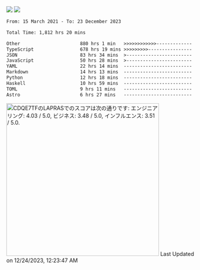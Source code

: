 <div>
  <img src="https://github-readme-stats.vercel.app/api?username=naporin0624&count_private=true&show_icons=true" />
  <img src="https://github-readme-stats.vercel.app/api/top-langs/?username=naporin0624&layout=compact&hide=css" />
  <!--START_SECTION:waka-->

```txt
From: 15 March 2021 - To: 23 December 2023

Total Time: 1,812 hrs 20 mins

Other                      880 hrs 1 min   >>>>>>>>>>>>-------------   48.56 %
TypeScript                 678 hrs 19 mins >>>>>>>>>----------------   37.43 %
JSON                       83 hrs 34 mins  >------------------------   04.61 %
JavaScript                 50 hrs 28 mins  >------------------------   02.78 %
YAML                       22 hrs 14 mins  -------------------------   01.23 %
Markdown                   14 hrs 13 mins  -------------------------   00.78 %
Python                     12 hrs 18 mins  -------------------------   00.68 %
Haskell                    10 hrs 59 mins  -------------------------   00.61 %
TOML                       9 hrs 11 mins   -------------------------   00.51 %
Astro                      6 hrs 27 mins   -------------------------   00.36 %
```

<!--END_SECTION:waka-->
  
  <!--START_SECTION:lapras-card-->
<p ><a href="https://lapras.com/public/CDQE7TF" target="_blank" rel="noopener noreferrer"><img alt="CDQE7TFのLAPRASでのスコアは次の通りです: エンジニアリング: 4.03 / 5.0, ビジネス: 3.48 / 5.0, インフルエンス: 3.51 / 5.0." src="https://lapras-card-generator.vercel.app/api/svg?e=4.03&b=3.48&i=3.51&b1=%23232323&b2=%236d6d6d&i1=%23212121&i2=%23818181&l=ja" width="400" ></a>  
Last Updated on 12/24/2023, 12:23:47 AM</p>
<!--END_SECTION:lapras-card-->
</div>
